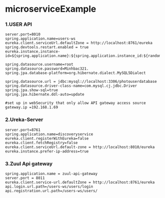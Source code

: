 # microserviceExample
### 1.USER API

    server.port=8010
    spring.application.name=users-ws
    eureka.client.serviceUrl.defaultZone = http://localhost:8761/eureka
    spring.devtools.restart.enabled = true
    eureka.instance.instance-id=${spring.application.name}:${spring.application.instance_id:${random.value}}

    spring.datasource.username=root
    spring.datasource.password=Minhbac321.
    spring.jpa.database-platform=org.hibernate.dialect.MySQL5Dialect

    spring.datasource.url = jdbc:mysql://localhost:3306/photouserdatabase
    spring.datasource.driver-class-name=com.mysql.cj.jdbc.Driver
    spring.jpa.show-sql=true
    spring.jpa.hibernate.ddl-auto=update

    #set up in webSecurity that only allow API gateway access source
    gateway.ip =192.168.1.69

### 2.Ureka-Server

    server.port=8761
    spring.application.name=discoveryservice
    eureka.client.registerWithEureka=false
    eureka.client.fetchRegistry=false
    eureka.client.serviceUrl.default-zone = http://localhost:8010/eureka
    eureka.instance.prefer-ip-address=true 

### 3.Zuul Api gateway

    spring.application.name = zuul-api-gateway
    server.port = 8011
    eureka.client.service-url.defaultZone = http://localhost:8761/eureka
    api.login.url.path=/users-ws/users/login
    api.registration.url.path=/users-ws/users/
